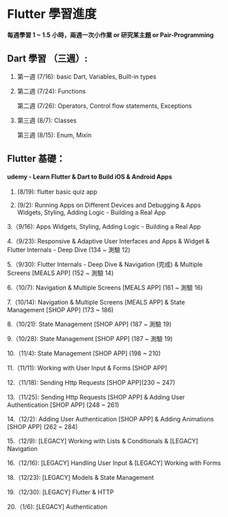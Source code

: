 # Flutter 學習進度
#### 每週學習 1 ~ 1.5 小時，兩週⼀次⼩作業 or 研究某主題 or Pair-Programming 

## Dart 學習 （三週）:
1. 第⼀週 (7/16): basic Dart, Variables, Built-in types
2. 第⼆週 (7/24): Functions

   第⼆週 (7/26): Operators, Control flow statements, Exceptions
3. 第三週 (8/7):  Classes

   第三週 (8/15): Enum, Mixin

## Flutter 基礎：
#### udemy - Learn Flutter & Dart to Build iOS & Android Apps  

1. (8/19): flutter basic quiz app  

2. (9/2): Running Apps on Different Devices and Debugging & Apps Widgets, Styling, Adding Logic - Building a Real
App  

3.（9/16): Apps Widgets, Styling, Adding Logic - Building a Real App  

4.（9/23): Responsive & Adaptive User Interfaces and Apps & Widget & Flutter Internals - Deep Dive (134 ~ 測驗 12)  

5.（9/30): Flutter Internals - Deep Dive & Navigation (完成) & Multiple Screens [MEALS APP] (152 ~ 測驗 14)  

6.（10/7): Navigation & Multiple Screens [MEALS APP] (161 ~ 測驗 16)  

7.（10/14): Navigation & Multiple Screens [MEALS APP] & State Management [SHOP APP] (173 ~ 186)  

8.（10/21): State Management [SHOP APP] (187 ~ 測驗 19)  

9.（10/28): State Management [SHOP APP] (187 ~ 測驗 19)  

10.（11/4): State Management [SHOP APP] (198 ~ 210)  

11.（11/11): Working with User Input & Forms [SHOP APP]

12.（11/18): Sending Http Requests [SHOP APP](230 ~ 247)

13.（11/25): Sending Http Requests [SHOP APP] & Adding User Authentication [SHOP APP] (248 ~ 261)

14.（12/2): Adding User Authentication [SHOP APP] & Adding Animations [SHOP APP] (262 ~ 284)

15.（12/9): [LEGACY] Working with Lists & Conditionals & [LEGACY] Navigation

16.（12/16): [LEGACY] Handling User Input & [LEGACY] Working with Forms

18.（12/23): [LEGACY] Models & State Management

19.（12/30): [LEGACY] Flutter & HTTP

20.（1/6): [LEGACY] Authentication

